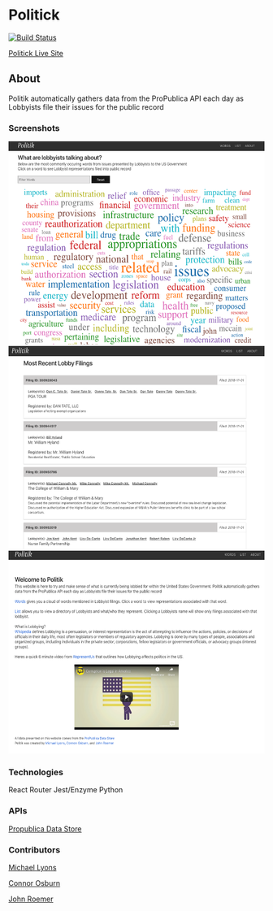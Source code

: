 # Politick

[![Build Status](https://travis-ci.org/michaelyons/informant-client.svg?branch=master)](https://travis-ci.org/michaelyons/informant-client)

[Politick Live Site](https://informant-lobby.herokuapp.com/)

## About

Politik automatically gathers data from the ProPublica API each day as Lobbyists file their issues for the public record

### Screenshots

<img src="https://github.com/michaelyons/Informant-Client/blob/master/Screen%20Shot%202018-11-01%20at%207.56.07%20AM.png" alt="heading" width="800" height="400"/>

<img src="https://github.com/michaelyons/Informant-Client/blob/master/Screen%20Shot%202018-11-01%20at%207.56.42%20AM.png" alt="heading" width="800" height="400"/>

<img src="https://github.com/michaelyons/Informant-Client/blob/master/Screen%20Shot%202018-11-01%20at%207.56.55%20AM.png" alt="heading" width="800" height="400"/>


### Technologies

React
Router
Jest/Enzyme 
Python

### APIs

[Propublica Data Store](https://www.propublica.org/datastore/apis)

### Contributors

[Michael Lyons](https://github.com/michaelyons)

[Connor Osburn](https://github.com/letsdothis64)

[John Roemer](https://github.com/jtrtj)
